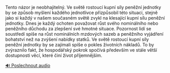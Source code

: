 
Tento názor je neobhajitelný. Ve světě rostoucí kupní síly peněžní jednotky by se způsob myšlení každého jednotlivce přizpůsobil této situaci, stejně jako si každý v našem současném světě zvykl na klesající kupní sílu peněžní jednotky. Dnes je každý ochoten považovat růst svého nominálního nebo peněžního důchodu za zlepšení své hmotné situace. Pozornost lidí se soustředí spíše na růst nominálních mzdových sazeb a peněžního vyjádření bohatství než na zvýšení nabídky statků. Ve světě rostoucí kupní síly peněžní jednotky by se zajímali spíše o pokles životních nákladů. To by zvýraznilo fakt, že hospodářský pokrok spočívá především ve stále větší dostupnosti věcí, které činí život příjemnějším.

[🔊 Poslechnout audio](/data/7-paragraphs/audio/chapter_86/para_001-Tento-nzor-je-neobhajiteln-Ve-svt-rostouc-ku.mp3)
